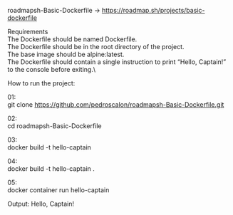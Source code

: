 roadmapsh-Basic-Dockerfile -> https://roadmap.sh/projects/basic-dockerfile

Requirements \
The Dockerfile should be named Dockerfile.\
The Dockerfile should be in the root directory of the project.\
The base image should be alpine:latest.\
The Dockerfile should contain a single instruction to print “Hello, Captain!” to the console before exiting.\

How to run the project: 

01:\
git clone https://github.com/pedroscalon/roadmapsh-Basic-Dockerfile.git

02:\
cd roadmapsh-Basic-Dockerfile

03:\
docker build -t hello-captain

04:\
docker build -t hello-captain .

05:\
docker container run hello-captain

Output:
Hello, Captain!
